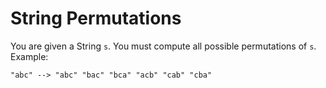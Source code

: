 # String Permutations
You are given a String `s`. You must compute all possible permutations of `s`.
Example:
```
"abc" --> "abc" "bac" "bca" "acb" "cab" "cba"
```

